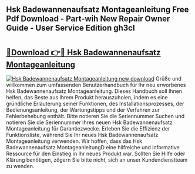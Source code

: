 ## Hsk Badewannenaufsatz Montageanleitung Free Pdf Download - Part-wih New Repair Owner Guide - User Service Edition gh3cI

# <h2><a href="http://df7iq56.blite.top/?on=Hsk+Badewannenaufsatz+Montageanleitung">🔗Download 👉🔴 Hsk Badewannenaufsatz Montageanleitung</a></h2>

[![Hsk Badewannenaufsatz Montageanleitung new download](https://i.imgur.com/lujVjoI.png)](http://df7iq56.blite.top/?on=Hsk+Badewannenaufsatz+Montageanleitung)
Grüße und willkommen zum umfassenden Benutzerhandbuch für Ihr neu erworbenes Hsk Badewannenaufsatz Montageanleitung. Dieses Handbuch soll Ihnen helfen, das Beste aus Ihrem Produkt herauszuholen, indem es eine gründliche Erläuterung seiner Funktionen, des Installationsprozesses, der Bedienungsanleitung, der Wartungstipps und der Verfahren zur Fehlerbehebung enthält. Bitte notieren Sie die Seriennummer Suchen und notieren Sie die Seriennummer Ihres neuen Hsk Badewannenaufsatz Montageanleitung für Garantiezwecke. Erleben Sie die Effizienz der Funktionsliste, während Sie Ihr neues Hsk Badewannenaufsatz Montageanleitung verwenden. Wir hoffen, dass das Hsk Badewannenaufsatz MontageanleitungD eine hilfreiche und informative Ressource für den Einstieg in Ihr neues Produkt war. Sollten Sie Hilfe oder Klärung benötigen, zögern Sie bitte nicht, sich an unser Kundendienstteam zu wenden.
